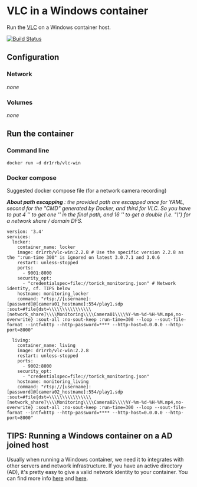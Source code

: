 # VLC in a Windows container
Run the [VLC](https://www.videolan.org/) on a Windows container host.

[![Build Status](https://dev.azure.com/dr1rrb/docker-vlc-win/_apis/build/status/dr1rrb.docker-vlc-win?branchName=master)](https://dev.azure.com/dr1rrb/docker-vlc-win/_build/latest?definitionId=1&branchName=master)

## Configuration
### Network
_none_

### Volumes
_none_

## Run the container
### Command line
```
docker run -d dr1rrb/vlc-win
```

### Docker compose
Suggested docker compose file (for a network camera recording)

_**About path escapping** : the provided path are escapped once for YAML, second for the "CMD" 
generated by Docker, and third for VLC. So you have to put 4 '\' to get one '\' in the final path, 
and 16 '\' to get a double (i.e. "\\") for a network share / domain DFS._

```
version: '3.4'
services:
  locker:
    container_name: locker
    image: dr1rrb/vlc-win:2.2.8 # Use the specific version 2.2.8 as the ":run-time 300" is ignored on latest 3.0.7.1 and 3.0.6
    restart: unless-stopped
    ports:
      - 9001:8000
    security_opt: 
      - "credentialspec=file://torick_monitoring.json" # Network identity, cf. TIPS below
    hostname: monitoring_locker
    command: "rtsp://[username]:[password]@[camera01_hostname]:554/play1.sdp :sout=#file{dst=\\\\\\\\\\\\\\\\[network_share]\\\\Monitoring\\\\Camera01\\\\%Y-%m-%d-%H-%M.mp4,no-overwrite} :sout-all :no-sout-keep :run-time=300 --loop --sout-file-format --intf=http --http-password=**** --http-host=0.0.0.0 --http-port=8000"
  
  living:
    container_name: living
    image: dr1rrb/vlc-win:2.2.8
    restart: unless-stopped
    ports:
      - 9002:8000
    security_opt: 
      - "credentialspec=file://torick_monitoring.json"
    hostname: monitoring_living
    command: "rtsp://[username]:[password]@[camera02_hostname]:554/play1.sdp :sout=#file{dst=\\\\\\\\\\\\\\\\[network_share]\\\\Monitoring\\\\Camera02\\\\%Y-%m-%d-%H-%M.mp4,no-overwrite} :sout-all :no-sout-keep :run-time=300 --loop --sout-file-format --intf=http --http-password=**** --http-host=0.0.0.0 --http-port=8000"
```

## TIPS: Running a Windows container on a AD joined host
Usually when running a Windows container, we need it to integrates with other servers and network infrastructure.
If you have an active directory (AD), it's pretty easy to give a valid network identity to your container.
You can find more info [here](https://docs.microsoft.com/en-us/virtualization/windowscontainers/manage-containers/manage-serviceaccounts)
and [here](https://artisticcheese.wordpress.com/2017/09/09/enabling-integrated-windows-authentication-in-windows-docker-container/).